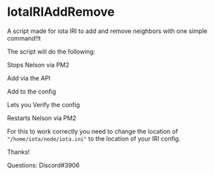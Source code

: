 # IotaIRIAddRemove
A script made for iota IRI to add and remove neighbors with one simple command!!t

The script will do the following:

Stops Nelson via PM2

Add via the API

Add to the config

Lets you Verify the config

Restarts Nelson via PM2


For this to work correctly you need to change the location of `"/home/iota/node/iota.ini"` to the location of your IRI config.

Thanks!

Questions: Discord#3906
